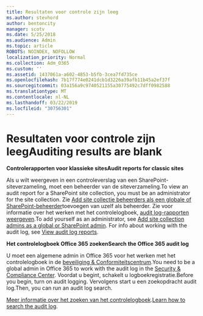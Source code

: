 ```yaml
---
title: Resultaten voor controle zijn leeg
ms.author: stevhord
author: bentoncity
manager: scotv
ms.date: 5/25/2018
ms.audience: Admin
ms.topic: article
ROBOTS: NOINDEX, NOFOLLOW
localization_priority: Normal
ms.collection: Adm_O365
ms.custom: ''
ms.assetid: 1437061a-a602-4853-b5fb-3cea7fd735ce
ms.openlocfilehash: 7b17f774e0241dcb1d3226a39afb11b45a2ef37f
ms.sourcegitcommit: 03a156a9c9740521155a30775492c7dff0982588
ms.translationtype: MT
ms.contentlocale: nl-NL
ms.lasthandoff: 03/22/2019
ms.locfileid: "30756301"
---
```

# <a name="auditing-results-are-blank"></a><span data-ttu-id="54946-102">Resultaten voor controle zijn leeg</span><span class="sxs-lookup"><span data-stu-id="54946-102">Auditing results are blank</span></span>

 <span data-ttu-id="54946-103">**Controlerapporten voor klassieke sites**</span><span class="sxs-lookup"><span data-stu-id="54946-103">**Audit reports for classic sites**</span></span>
  
<span data-ttu-id="54946-104">Als u wilt weergeven in een controleverslag van een SharePoint-siteverzameling, moet een beheerder van de siteverzameling.</span><span class="sxs-lookup"><span data-stu-id="54946-104">To view an audit report for a SharePoint site collection, you must be an administrator for the site collection.</span></span> <span data-ttu-id="54946-105">Zie [Add site collectie beheerders als een globale of SharePoint-beheerder](https://go.microsoft.com/fwlink/?linkid=869390)toevoegen van uzelf als beheerder. Zie voor informatie over het werken met het controlelogboek, [audit log-rapporten weergeven](https://go.microsoft.com/fwlink/?linkid=395237).</span><span class="sxs-lookup"><span data-stu-id="54946-105">To add yourself as an administrator, see [Add site collection admins as a global or SharePoint admin](https://go.microsoft.com/fwlink/?linkid=869390). For info about working with the audit log, see [View audit log reports](https://go.microsoft.com/fwlink/?linkid=395237).</span></span> 
  
 <span data-ttu-id="54946-106">**Het controlelogboek Office 365 zoeken**</span><span class="sxs-lookup"><span data-stu-id="54946-106">**Search the Office 365 audit log**</span></span>
  
<span data-ttu-id="54946-107">U moet een algemene admin in Office 365 voor het werken met het controlelogboek in de [beveiliging &amp; Conformiteitscentrum](https://protection.office.com).</span><span class="sxs-lookup"><span data-stu-id="54946-107">You need to be a global admin in Office 365 to work with the audit log in the [Security &amp; Compliance Center](https://protection.office.com).</span></span> <span data-ttu-id="54946-108">Voordat u begint, schakelt u logboekregistratie.</span><span class="sxs-lookup"><span data-stu-id="54946-108">Before you begin, turn on audit logging.</span></span> <span data-ttu-id="54946-109">Vervolgens start u een zoekopdracht audit log.</span><span class="sxs-lookup"><span data-stu-id="54946-109">Then, you can run an audit log search.</span></span> 
  
<span data-ttu-id="54946-110">[Meer informatie over het zoeken van het controlelogboek](https://go.microsoft.com/fwlink/?linkid=708432).</span><span class="sxs-lookup"><span data-stu-id="54946-110">[Learn how to search the audit log](https://go.microsoft.com/fwlink/?linkid=708432).</span></span>
  

